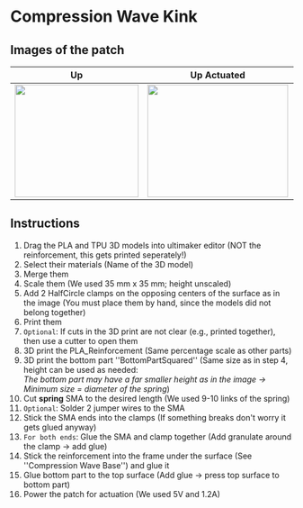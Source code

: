 # Compression Wave Kink
## Images of the patch

Up            |  Up Actuated |   Front | Front Actuated
:-------------------------:|:-------------------------:|:-------------------------:|:-------------------------:
<img src="https://user-images.githubusercontent.com/82590951/193463747-44e45afb-336a-4ef7-9de5-01fbb63e951a.png" width="220" height="200" />|<img src="https://user-images.githubusercontent.com/82590951/193463754-cf114ef1-dcd9-48a1-ba83-777d0737cac1.png" width="250" height="200" />|<img src="https://user-images.githubusercontent.com/82590951/193463763-1579bfde-0682-4088-aaf7-dc55e9a87148.png" width="250" height="200" />|<img src="https://user-images.githubusercontent.com/82590951/193463775-1a0db1c2-b60f-4e2b-9488-e336d7dc3049.png" width="250" height="200" />

## Instructions

1. Drag the PLA and TPU 3D models into ultimaker editor (NOT the reinforcement, this gets printed seperately!)
2. Select their materials (Name of the 3D model)
3. Merge them
4. Scale them (We used 35 mm x 35 mm; height unscaled)
5. Add 2 HalfCircle clamps on the opposing centers of the surface as in the image (You must place them by hand, since the models did not belong together)
6. Print them 
7. `Optional`: If cuts in the 3D print are not clear (e.g., printed together), then use a cutter to open them
8. 3D print the PLA_Reinforcement (Same percentage scale as other parts)
9. 3D print the bottom part ''BottomPartSquared'' (Same size as in step 4, height can be used as needed:  
 *The bottom part may have a far smaller height as in the image &#8594; Minimum size = diameter of the spring*)
9. Cut **spring** SMA to the desired length (We used 9-10 links of the spring)
10. `Optional`: Solder 2 jumper wires to the SMA
11. Stick the SMA ends into the clamps (If something breaks don't worry it gets glued anyway)
12. `For both ends`: Glue the SMA and clamp together (Add granulate around the clamp &#8594; add glue)
13. Stick the reinforcement into the frame under the surface (See ''Compression Wave Base'') and glue it
14. Glue bottom part to the top surface (Add glue → press top surface to bottom part)
15. Power the patch for actuation (We used 5V and 1.2A)
